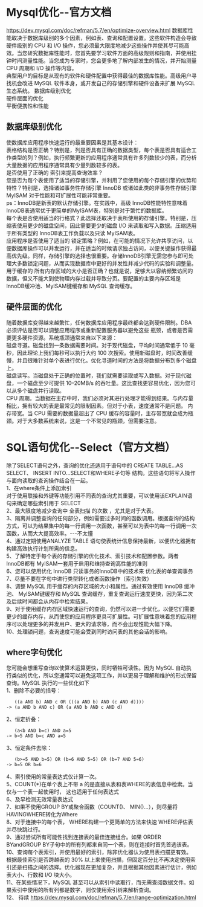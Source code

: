 # Mysql优化--官方文档
https://dev.mysql.com/doc/refman/5.7/en/optimize-overview.html
数据库性能取决于数据库级别的多个因素，例如表、查询和配置设置。这些软件构造会导致硬件级别的 CPU 和 I/O 操作，您必须最大限度地减少这些操作并使其尽可能高效。当您研究数据库性能时，您首先要学习软件方面的高级规则和指南，并使用挂钟时间测量性能。当您成为专家时，您会更多地了解内部发生的情况，并开始测量 CPU 周期和 I/O 操作等内容。  
典型用户的目标是从现有的软件和硬件配置中获得最佳的数据库性能。高级用户寻找机会改进 MySQL 软件本身，或开发自己的存储引擎和硬件设备来扩展  MySQL 生态系统。
数据库级别优化  
硬件层面的优化  
平衡便携性和性能  
## 数据库级别优化
使数据库应用程序快速运行的最重要因素是其基本设计：  
表格结构是否正确？特别是，列是否具有正确的数据类型，每个表是否具有适合工作类型的列？例如，执行频繁更新的应用程序通常具有许多列数较少的表，而分析大量数据的应用程序通常具有少量列数较多的表。  
是否使用了正确的 索引来提高查询效率？    
您是否为每个表使用了适当的存储引擎，并利用了您使用的每个存储引擎的优势和特性？特别是，选择诸如事务性存储引擎 InnoDB 或诸如此类的非事务性存储引擎 MyISAM 对于性能和可扩展性可能非常重要。  
ps：InnoDB是新表的默认存储引擎。在实践中，高级 InnoDB性能特性意味着 InnoDB表通常优于更简单的MyISAM表，特别是对于繁忙的数据库。  
每个表是否使用适当的行格式？此选择还取决于表所使用的存储引擎。特别是，压缩表使用更少的磁盘空间，因此需要更少的磁盘 I/O 来读取和写入数据。压缩适用于所有类型的 InnoDB表工作负载以及只读 MyISAM表。  
应用程序是否使用了适当的 锁定策略？例如，在可能的情况下允许共享访问，以便数据库操作可以并发运行，并在适当的时候请求独占访问，以便关键操作获得最高优先级。同样，存储引擎的选择也很重要。存储InnoDB引擎无需您参与即可处理大多数锁定问题，从而实现数据库中更好的并发性并减少代码的实验和调整量。  
用于缓存的 所有内存区域的大小是否正确？也就是说，足够大以容纳频繁访问的数据，但又不能大到使物理内存过载并导致分页。要配置的主要内存区域是InnoDB缓冲池、MyISAM键缓存和 MySQL 查询缓存。  
## 硬件层面的优化
随着数据库变得越来越繁忙，任何数据库应用程序最终都会达到硬件限制。DBA 必须评估是否可以调整应用程序或重新配置服务器以避免这些 瓶颈，或者是否需要更多硬件资源。系统瓶颈通常来自以下来源：  
磁盘寻道。磁盘找到一条数据需要时间。对于现代磁盘，平均时间通常低于 10 毫秒，因此理论上我们每秒可以执行大约 100 次搜索。使用新磁盘时，时间改善缓慢，并且很难针对单个表进行优化。优化寻道时间的方法是将数据分布到多个磁盘上。  
磁盘读写。当磁盘处于正确的位置时，我们就需要读取或写入数据。对于现代磁盘，一个磁盘至少可提供 10–20MB/s 的吞吐量。这比查找更容易优化，因为您可以从多个磁盘并行读取。  
CPU 周期。当数据在主存中时，我们必须对其进行处理才能得到结果。与内存量相比，拥有较大的表是最常见的限制因素。但对于小表，速度通常不是问题。
内存带宽。当 CPU 需要的数据量超出了 CPU 缓存的容量时，主存带宽就会成为瓶颈。对于大多数系统来说，这是一个不常见的瓶颈，但需要注意。  


# SQL语句优化--Select（官方文档）
除了SELECT语句之外，查询的优化还适用于语句中的 CREATE TABLE...AS SELECT、 INSERT INTO...SELECT和WHERE子句等 结构。这些语句将写入操作与面向读取的查询操作结合在一起。  
1、在where条件上添加索引  
对于使用联接和外键等功能引用不同表的查询尤其重要，可以使用该EXPLAIN语句来确定哪些索引用于 SELECT  
2、最大限度地减少查询中 全表扫描 的次数 ，尤其是对于大表。  
3、隔离并调整查询的任何部分，例如需要过多时间的函数调用。根据查询的结构方式，可以为结果集中的每一行调用一次函数，甚至可以为表中的每一行调用一次函数，从而大大提高效率。---不太懂  
4、通过定期使用ANALYZE TABLE 语句使表统计信息保持最新，以便优化器拥有构建高效执行计划所需的信息。  
5、了解特定于每个表的存储引擎的优化技术、索引技术和配置参数。两者InnoDB都有 MyISAM一套用于启用和维持查询高性能的准则  
6、您可以使用优化 InnoDB 只读事务的InnoDB中的技术来 优化表的单查询事务   
7、尽量不要在字句中进行类型转化或者函数操作（索引失效）  
8、调整 MySQL 用于缓存的内存区域的大小和属性。通过有效使用 InnoDB 缓冲池、 MyISAM键缓存和 MySQL 查询缓存，重复查询运行速度更快，因为第二次及后续时间都会从内存中检索结果。  
9、对于使用缓存内存区域快速运行的查询，仍然可以进一步优化，以便它们需要更少的缓存内存，从而使您的应用程序更具可扩展性。可扩展性意味着您的应用程序可以处理更多的并发用户、更大的请求等，而不会出现性能大幅下降。  
10、处理锁问题，查询速度可能会受到同时访问表的其他会话的影响。  

## where字句优化
您可能会想重写查询以使算术运算更快，同时牺牲可读性。因为 MySQL 自动执行类似的优化，所以您通常可以避免这项工作，并以更易于理解和维护的形式保留查询。MySQL 执行的一些优化如下  
1、删除不必要的括号：  
```
   ((a AND b) AND c OR (((a AND b) AND (c AND d))))
-> (a AND b AND c) OR (a AND b AND c AND d)
```
2、恒定折叠：  
```
   (a<b AND b=c) AND a=5
-> b>5 AND b=c AND a=5
```
3、恒定条件去除：  
```
   (b>=5 AND b=5) OR (b=6 AND 5=5) OR (b=7 AND 5=6)
-> b=5 OR b=6
```
4、索引使用的常量表达式仅计算一次。  
5、COUNT(*)在单个表上不带 a 的是直接从表和表WHERE的表信息中检索。当仅与一个表一起使用时， 这也适用于任何表达式  
6、及早检测无效常量表达式  
7、如果不使用GROUP BY或聚合函数（COUNT()、 MIN()...），则尽量将HAVINGWHERE转化为Where  
8、对于连接中的每个表， WHERE构建一个更简单的方法来快速 WHERE评估表并尽快跳过行。  
9、通过尝试所有可能性找到连接表的最佳连接组合。如果 ORDER BYandGROUP BY子句中的所有列都来自同一个表，则在连接时首先首选该表。  
10、查询每个表索引，并使用最好的索引，除非优化器认为使用表扫描更有效。根据最佳索引是否跨越表的 30% 以上来使用扫描，但固定百分比不再决定使用索引还是扫描之间的选择。优化器现在更加复杂，并且根据其他因素进行估计，例如表大小、行数和 I/O 块大小。  
11、在某些情况下，MySQL 甚至可以从索引中读取行，而无需查阅数据文件。如果索引中使用的所有列都是数字，则仅使用索引树来解析查询。  
12、
待续
https://dev.mysql.com/doc/refman/5.7/en/range-optimization.html

